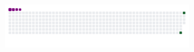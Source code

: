 





































![snake gif](https://github.com/scr4ck/scr4ck/blob/output/github-contribution-grid-snake.gif)
